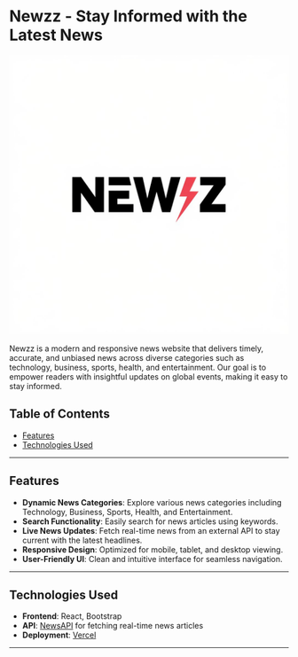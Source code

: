 # Newzz - Stay Informed with the Latest News

![Newzz Logo](./src/assets/newzz.jpeg)

Newzz is a modern and responsive news website that delivers timely, accurate, and unbiased news across diverse categories such as technology, business, sports, health, and entertainment. Our goal is to empower readers with insightful updates on global events, making it easy to stay informed.

## Table of Contents

- [Features](#features)
- [Technologies Used](#technologies-used)

---

## Features

- **Dynamic News Categories**: Explore various news categories including Technology, Business, Sports, Health, and Entertainment.
- **Search Functionality**: Easily search for news articles using keywords.
- **Live News Updates**: Fetch real-time news from an external API to stay current with the latest headlines.
- **Responsive Design**: Optimized for mobile, tablet, and desktop viewing.
- **User-Friendly UI**: Clean and intuitive interface for seamless navigation.

---

## Technologies Used

- **Frontend**: React, Bootstrap
- **API**: [NewsAPI](https://newsapi.org/) for fetching real-time news articles
- **Deployment**: [Vercel](https://vercel.com/)

---
